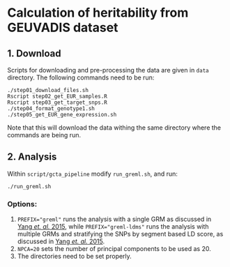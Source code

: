 # Calculation of heritability from GEUVADIS dataset
## 1. Download
Scripts for downloading and pre-processing the data are given in `data` directory. The following commands need to be run:
```
./step01_download_files.sh
Rscript step02_get_EUR_samples.R
Rscript step03_get_target_snps.R
./step04_format_genotype1.sh
./step05_get_EUR_gene_expression.sh
```
Note that this will download the data withing the same directory where the commands are being run.


## 2. Analysis
Within `script/gcta_pipeline` modify `run_greml.sh`, and run:
```
./run_greml.sh
```

### Options:
1) `PREFIX="greml"` runs the analysis with a single GRM as discussed in [Yang *et. al.* 2015](http://www.nature.com/ng/journal/v42/n7/abs/ng.608.html), while `PREFIX="greml-ldms"` runs the analysis with multiple GRMs and stratifying the SNPs by segment based LD score, as discussed in [Yang *et. al.* 2015](http://www.nature.com/ng/journal/v47/n10/full/ng.3390.html). 
2) `NPCA=20` sets the number of principal components to be used as 20.
3) The directories need to be set properly.
